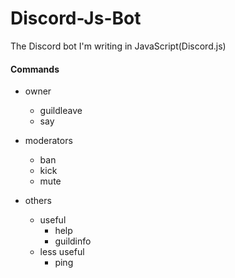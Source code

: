 # Discord-Js-Bot
The Discord bot I'm writing in JavaScript(Discord.js)

#### Commands
- owner
  - guildleave
  - say

- moderators
  - ban
  - kick
  - mute

- others
  - useful
    - help
    - guildinfo
  - less useful
    - ping
